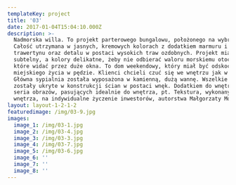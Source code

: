```yaml
---
templateKey: project
title: '03'
date: 2017-01-04T15:04:10.000Z
description: >-
  Nadmorska willa. To projekt parterowego bungalowu, położonego na wybrzeżu.
  Całość utrzymana w jasnych, kremowych kolorach z dodatkiem marmuru i
  trawertynu oraz detalu w postaci wysokich traw ozdobnych. Projekt miał być
  subtelny, a kolory delikatne, żeby nie odbierać waloru morskiemu otoczeniu,
  które widać przez duże okna. To dom weekendowy, który miał być odskocznią od
  miejskiego życia w pędzie. Klienci chcieli czuć się we wnętrzu jak w SPA.
  Główna sypialnia została wyposażona w kamienną, dużą wannę. Wszelkie szafy
  zostały ukryte w konstrukcji ścian w postaci wnęk. Dodatkiem do wnętrz jest
  seria obrazów, pasujących idealnie do wnętrza, pt. Tekstura, wykonanych do
  wnętrza, na indywidualne życzenie inwestorów, autorstwa Małgorzaty Moskal.
layout: layout-1-2-1-2
featuredimage: /img/03-9.jpg
images:
  image_1: /img/03-1.jpg
  image_2: /img/03-4.jpg
  image_3: /img/03-3.jpg
  image_4: /img/03-7.jpg
  image_5: /img/03-6.jpg
  image_6: ''
  image_7: ''
  image_8: ''
---
```


